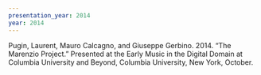 ```yaml
---
presentation_year: 2014
year: 2014
---
```


Pugin, Laurent, Mauro Calcagno, and Giuseppe Gerbino. 2014. “The Marenzio Project.” Presented at the Early Music in the Digital Domain at Columbia University and Beyond, Columbia University, New York, October.